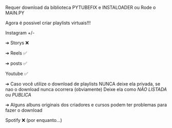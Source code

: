 Requer download da biblioteca PYTUBEFIX e INSTALOADER ou Rode o MAIN.PY 

Agora é possivel criar playlists virtuais!!!

Instagram +/-

  ➔ Storys ❌
  
 ➔ Reels ✅
  
  ➔ posts ✅

Youtube ✅

  ➔ Caso você utilize o download de playlists NUNCA deixe ela privada, se nao o download nunca ocorrera (obviamente) Deixe ela como *NÃO LISTADA* ou *PUBLICA* 
  
  ➔ Alguns albuns originais dos criadores e cursos podem ter problemas para fazer o download

Spotify ❌ (por enquanto...)
